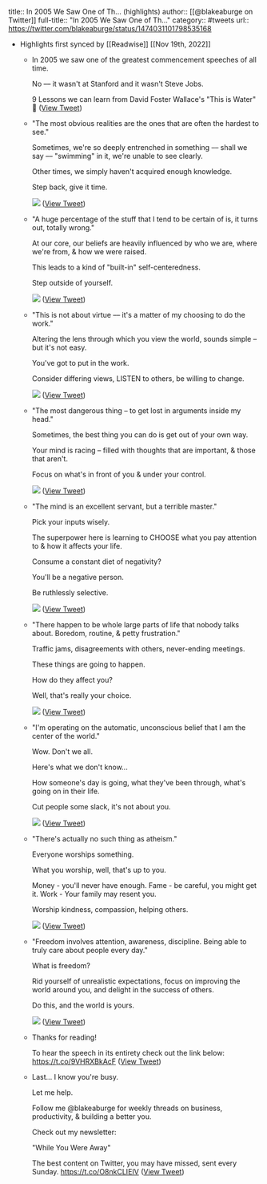title:: In 2005 We Saw One of Th... (highlights)
author:: [[@blakeaburge on Twitter]]
full-title:: "In 2005 We Saw One of Th..."
category:: #tweets
url:: https://twitter.com/blakeaburge/status/1474031101798535168

- Highlights first synced by [[Readwise]] [[Nov 19th, 2022]]
	- In 2005 we saw one of the greatest commencement speeches of all time.
	  
	  No –– it wasn't at Stanford and it wasn't Steve Jobs.
	  
	  9 Lessons we can learn from David Foster Wallace's "This is Water" 🧵 ([View Tweet](https://twitter.com/blakeaburge/status/1474031101798535168))
	- "The most obvious realities are the ones that are often the hardest to see."
	  
	  Sometimes, we're so deeply entrenched in something –– shall we say –– "swimming" in it, we're unable to see clearly.
	  
	  Other times, we simply haven't acquired enough knowledge.
	  
	  Step back, give it time. 
	  
	  ![](https://pbs.twimg.com/media/FHTPeykVkAEtCux.png) ([View Tweet](https://twitter.com/blakeaburge/status/1474031107712557061))
	- "A huge percentage of the stuff that I tend to be certain of is, it turns out, totally wrong."
	  
	  At our core, our beliefs are heavily influenced by who we are, where we're from, & how we were raised.
	  
	  This leads to a kind of "built-in" self-centeredness.
	  
	  Step outside of yourself. 
	  
	  ![](https://pbs.twimg.com/media/FHTPfC4UYAAGTM5.png) ([View Tweet](https://twitter.com/blakeaburge/status/1474031112057868291))
	- "This is not about virtue –– it's a matter of my choosing to do the work."
	  
	  Altering the lens through which you view the world, sounds simple – but it's not easy.
	  
	  You've got to put in the work.
	  
	  Consider differing views, LISTEN to others, be willing to change. 
	  
	  ![](https://pbs.twimg.com/media/FHTPfSFUUAIQ--C.png) ([View Tweet](https://twitter.com/blakeaburge/status/1474031116214423560))
	- "The most dangerous thing – to get lost in arguments inside my head."
	  
	  Sometimes, the best thing you can do is get out of your own way.
	  
	  Your mind is racing – filled with thoughts that are important, & those that aren't.
	  
	  Focus on what's in front of you & under your control. 
	  
	  ![](https://pbs.twimg.com/media/FHTPfi3VIAY0xxs.png) ([View Tweet](https://twitter.com/blakeaburge/status/1474031120698130439))
	- "The mind is an excellent servant, but a terrible master."
	  
	  Pick your inputs wisely.
	  
	  The superpower here is learning to CHOOSE what you pay attention to & how it affects your life.
	  
	  Consume a constant diet of negativity?
	  
	  You'll be a negative person.
	  
	  Be ruthlessly selective. 
	  
	  ![](https://pbs.twimg.com/media/FHTPfytVcAAALYN.png) ([View Tweet](https://twitter.com/blakeaburge/status/1474031124917538818))
	- "There happen to be whole large parts of life that nobody talks about. Boredom, routine, & petty frustration."
	  
	  Traffic jams, disagreements with others, never-ending meetings.
	  
	  These things are going to happen.
	  
	  How do they affect you?
	  
	  Well, that's really your choice. 
	  
	  ![](https://pbs.twimg.com/media/FHTPgCNVkAQM7V4.png) ([View Tweet](https://twitter.com/blakeaburge/status/1474031129015427074))
	- "I'm operating on the automatic, unconscious belief that I am the center of the world."
	  
	  Wow.  Don't we all.
	  
	  Here's what we don't know...
	  
	  How someone's day is going, what they've been through, what's going on in their life.
	  
	  Cut people some slack, it's not about you. 
	  
	  ![](https://pbs.twimg.com/media/FHTPgRZVUAEGCSL.png) ([View Tweet](https://twitter.com/blakeaburge/status/1474031133041983489))
	- "There's actually no such thing as atheism."
	  
	  Everyone worships something.
	  
	  What you worship, well, that's up to you.
	  
	  Money - you'll never have enough.
	  Fame - be careful, you might get it.
	  Work - Your family may resent you.
	  
	  Worship kindness, compassion, helping others. 
	  
	  ![](https://pbs.twimg.com/media/FHTPggRUYAoDvta.png) ([View Tweet](https://twitter.com/blakeaburge/status/1474031136976162817))
	- "Freedom involves attention, awareness, discipline.  Being able to truly care about people every day."
	  
	  What is freedom?
	  
	  Rid yourself of unrealistic expectations, focus on improving the world around you, and delight in the success of others.
	  
	  Do this, and the world is yours. 
	  
	  ![](https://pbs.twimg.com/media/FHTPgunVEAAixRJ.png) ([View Tweet](https://twitter.com/blakeaburge/status/1474031140969222144))
	- Thanks for reading!
	  
	  To hear the speech in its entirety check out the link below:
	  https://t.co/9VHRXBkAcF ([View Tweet](https://twitter.com/blakeaburge/status/1474031142680424448))
	- Last... I know you're busy.
	  
	  Let me help.
	  
	  Follow me @blakeaburge for weekly threads on business, productivity, & building a better you.
	  
	  Check out my newsletter:
	  
	  "While You Were Away"
	  
	  The best content on Twitter, you may have missed, sent every Sunday.
	  https://t.co/O8nkCLIEIV ([View Tweet](https://twitter.com/blakeaburge/status/1474031143758356480))